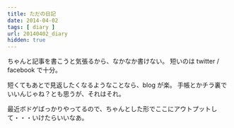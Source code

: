 ```yaml
---
title: ただの日記
date: 2014-04-02
tags: [ diary ]
url: 20140402_diary
hidden: true
---
```

ちゃんと記事を書こうと気張るから、なかなか書けない。
短いのは twitter / facebook で十分。

短くてもあとで見返したくなるようなことなら、blog が楽。
手帳とかチラ裏でいいんじゃね？とも思うが、それはそれ。

最近ボドゲばっかりやってるので、ちゃんとした形でここにアウトプットして・・・いけたらいいなあ。
